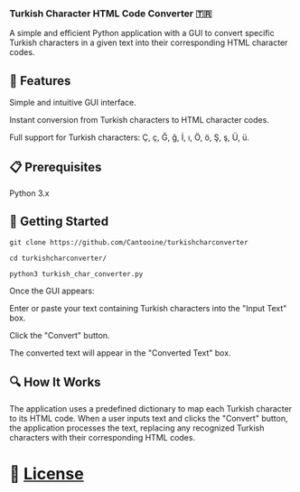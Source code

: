 ### Turkish Character HTML Code Converter 🇹🇷

A simple and efficient Python application with a GUI to convert specific Turkish characters in a given text into their corresponding HTML character codes.

## 🌟 Features

Simple and intuitive GUI interface.

Instant conversion from Turkish characters to HTML character codes.

Full support for Turkish characters: Ç, ç, Ğ, ğ, İ, ı, Ö, ö, Ş, ş, Ü, ü.


## 📋 Prerequisites
Python 3.x

## 🚀 Getting Started

```
git clone https://github.com/Cantooine/turkishcharconverter
```
```
cd turkishcharconverter/
```
```
python3 turkish_char_converter.py
```
Once the GUI appears:

Enter or paste your text containing Turkish characters into the "Input Text" box.

Click the "Convert" button.

The converted text will appear in the "Converted Text" box.

## 🔍 How It Works

The application uses a predefined dictionary to map each Turkish character to its HTML code. When a user inputs text and clicks the "Convert" button, the application processes the text, replacing any recognized Turkish characters with their corresponding HTML codes.

# 📄 [License](https://i.etsystatic.com/15378848/r/il/0fb5f6/5227105783/il_1588xN.5227105783_8g96.jpg)

